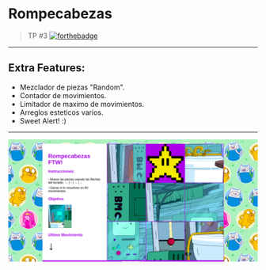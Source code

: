 # Rompecabezas
> TP #3
[![forthebadge](https://forthebadge.com/images/badges/built-with-swag.svg)](https://forthebadge.com)
----------
## Extra Features:
- Mezclador de piezas "Random".
- Contador de movimientos.
- Limitador de maximo de movimientos.
- Arreglos esteticos varios.
- Sweet Alert! :)
-----------
![Demo](https://github.com/alphacentauri82/rompecabezas/blob/master/screenshot.png?raw=true "Demo")


